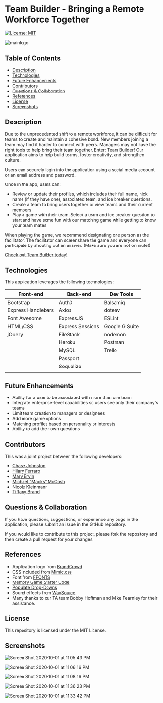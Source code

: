 # Team Builder - Bringing a Remote Workforce Together
[![License: MIT](https://img.shields.io/badge/License-MIT-yellow.svg)](https://opensource.org/licenses/MIT)

![mainlogo](https://user-images.githubusercontent.com/65197724/94500911-79020b80-01ce-11eb-82bb-802716d81b2b.png)

## Table of Contents
* [Description](#description)
* [Technologies](#technologies)
* [Future Enhancements](#future-enhancements)
* [Contributors](#contributors)
* [Questions & Collaboration](#questions-&-collaboration)
* [References](#references)
* [License](#license)
* [Screenshots](#screenshots)

## Description
Due to the unprecedented shift to a remote workforce, it can be difficult for teams to create and maintain a cohesive bond. New members joining a team may find it harder to connect with peers. Managers may not have the right tools to help bring their team together. Enter: Team Builder! Our application aims to help build teams, foster creativity, and strengthen culture.

Users can securely login into the application using a social media account or an email address and password. 

Once in the app, users can:
- Review or update their profiles, which includes their full name, nick name (if they have one), associated team, and ice breaker questions. 
- Create a team to bring users together or view teams and their current members
- Play a game with their team. Select a team and ice breaker question to start and have some fun with our matching game while getting to know your team mates. 

When playing the game, we recommend designating one person as the facilitator. The facilitator can screenshare the game and everyone can participate by shouting out an answer. (Make sure you are not on mute!)

[Check out Team Builder today!](https://the-team-builder.herokuapp.com/)

## Technologies
This application leverages the following technologies:

| Front-end          | Back-end         | Dev Tools      |
|--------------------|------------------|----------------|
| Bootstrap          | Auth0            | Balsamiq       |
| Express Handlebars | Axios            | dotenv         |
| Font Awesome       | ExpressJS        | ESLint         |
| HTML/CSS           | Express Sessions | Google G Suite |
| jQuery             | FileStack        | nodemon        |
|                    | Heroku           | Postman        |
|                    | MySQL            | Trello         |
|                    | Passport         |                |
|                    | Sequelize        |                |
|                    |                  |                |

## Future Enhancements
- Ability for a user to be associated with more than one team
- Integrate enterprise-level capabilities so users see only their company's teams
- Limit team creation to managers or designees
- Add more game options
- Matching profiles based on personality or interests
- Ability to add their own questions

## Contributors
This was a joint project between the following developers:
- [Chase Johnston](https://github.com/johnstoc13)
- [Hilary Ferraro](https://github.com/hilbug)
- [Mary Ervin](https://github.com/mwoodervin)
- [Michael "Macks" McCosh](https://github.com/macksm3)
- [Nicole Kleinmann](https://github.com/nkleinmann)
- [Tiffany Brand](https://github.com/tiffany-brand)

## Questions & Collaboration
If you have questions, suggestions, or experience any bugs in the application, please submit an issue in the GitHub repository. 

If you would like to contribute to this project, please fork the repository and then create a pull request for your changes.

## References
- Application logo from [BrandCrowd](https://www.brandcrowd.com/)
- CSS included from [Mimic.css](https://github.com/erictreacy/mimic.css)
- Font from [FFONTS](https://www.ffonts.net/)
- [Memory Game Starter Code](https://github.com/Ul1ra/MemGame/blob/master/js/app.js)
- [Populate Drop-Downs](https://www.c-sharpcorner.com/article/populating-dropown-with-ajax-call/)
- Sound effects from [WavSource](https://www.wavsource.com/)
- Many thanks to our TA team Bobby Hoffman and Mike Fearnley for their assistance.

## License
This repository is licensed under the MIT License.

## Screenshots
![Screen Shot 2020-10-01 at 11 05 43 PM](https://user-images.githubusercontent.com/65197724/94885347-f54e5600-043d-11eb-8a82-0f13b14dc9f0.png)

![Screen Shot 2020-10-01 at 11 06 16 PM](https://user-images.githubusercontent.com/65197724/94885375-05fecc00-043e-11eb-8372-0bbf75c8acc4.png)

![Screen Shot 2020-10-01 at 11 08 16 PM](https://user-images.githubusercontent.com/65197724/94885488-4d855800-043e-11eb-8877-db34b58e51b1.png)

![Screen Shot 2020-10-01 at 11 36 23 PM](https://user-images.githubusercontent.com/65197724/94885712-ed42e600-043e-11eb-9e89-8e178bd911bd.png)

![Screen Shot 2020-10-01 at 11 33 42 PM](https://user-images.githubusercontent.com/65197724/94885582-90dfc680-043e-11eb-9e0b-0f218ca67a6f.png)


